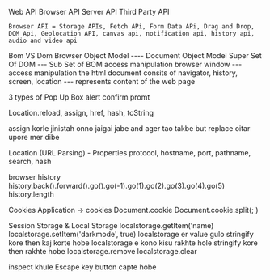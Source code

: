  Web API
    Browser API
    Server API
    Third Party API

    Browser API = Storage APIs, Fetch APi, Form Data APi, Drag and Drop, DOM Api, Geolocation API, canvas api, notification api, history api, audio and video api


Bom VS Dom
Browser Object Model ---- Document Object Model
Super Set Of DOM --- Sub Set of BOM
access manipulation browser window --- access manipulation the html document
consits of navigator, history, screen, location --- represents content of the web page


3 types of Pop Up Box
alert confirm  promt

Location.reload, assign, href, hash, toString

assign korle jinistah onno jaigai jabe and ager tao takbe 
but replace oitar upore mer dibe

Location (URL Parsing) - Properties
protocol, hostname, port, pathname, search, hash

browser history
history.back().forward().go().go(-1).go(1).go(2).go(3).go(4).go(5)
history.length


Cookies
Application -> cookies
Document.cookie
Document.cookie.split(; )

Session Storage & Local Storage
localstorage.getItem('name)
localstorage.setItem('darkmode', true)
localstorage er value gulo stringify kore then kaj korte hobe
localstorage e kono kisu rakhte hole stringify kore then rakhte hobe
localstorage.remove
localstorage.clear

inspect khule Escape key button capte hobe